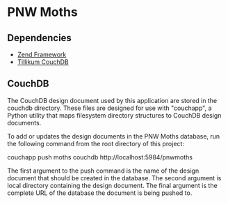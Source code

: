 PNW Moths
=========

Dependencies
------------

 * [Zend Framework](http://framework.zend.com/)
 * [Tillikum CouchDB](http://github.com/strattg/tillikum-couchdb)

CouchDB
-------

The CouchDB design document used by this application are stored in the couchdb
directory. These files are designed for use with "couchapp", a Python utility
that maps filesystem directory structures to CouchDB design documents.

To add or updates the design documents in the PNW Moths database, run the
following command from the root directory of this project:

couchapp push moths couchdb http://localhost:5984/pnwmoths

The first argument to the push command is the name of the design document that
should be created in the database. The second argument is local directory
containing the design document.  The final argument is the complete URL of the
database the document is being pushed to.